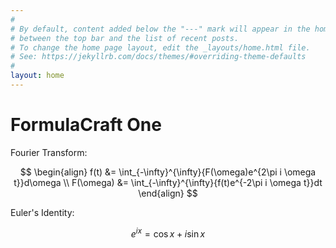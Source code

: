 ```yaml
---
#
# By default, content added below the "---" mark will appear in the home page
# between the top bar and the list of recent posts.
# To change the home page layout, edit the _layouts/home.html file.
# See: https://jekyllrb.com/docs/themes/#overriding-theme-defaults
#
layout: home
---
```


# FormulaCraft One

Fourier Transform:

$$ \begin{align}
f(t) &= \int_{-\infty}^{\infty}{F(\omega)e^{2\pi i \omega t}}d\omega \\
F(\omega) &= \int_{-\infty}^{\infty}{f(t)e^{-2\pi i \omega t}}dt
\end{align}
$$

Euler's Identity:

$$ e^{ix} = \operatorname{cos}x + i\operatorname{sin}x $$
